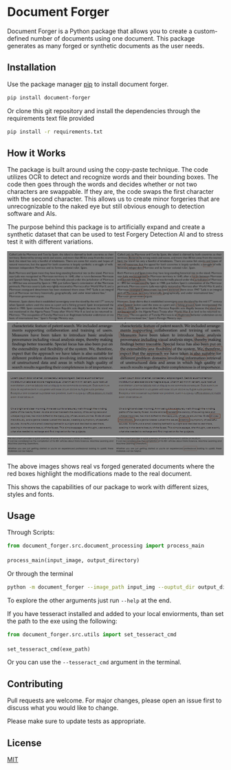 # Document Forger

Document Forger is a Python package that allows you to create a custom-defined number of documents using one document. This package generates as many forged or synthetic documents as the user needs.

## Installation

Use the package manager [pip](https://pip.pypa.io/en/stable/) to install document forger.

```bash
pip install document-forger
```

Or clone this git repository and install the dependencies through the requirements text file provided

```bash
pip install -r requirements.txt
```

## How it Works

The package is built around using the copy-paste technique. The code utilizes OCR to detect and recognize words and their bounding boxes. The code then goes through the words and decides whether or not two characters are swappable. If they are, the code swaps the first character with the second character. This allows us to create minor forgeries that are unrecognizable to the naked eye but still obvious enough to detection software and AIs.

The purpose behind this package is to artificially expand and create a synthetic dataset that can be used to test Forgery Detection AI and to stress test it with different variations.

![Real vs Forged](docs/Results_1.png)
![Real vs Forged](docs/Results_2.png)
![Real vs Forged](docs/Results_3.png)
![Real vs Forged](docs/Results_4.png)

The above images shows real vs forged generated documents where the red boxes highlight the modifications made to the real document.

This shows the capabilities of our package to work with different sizes, styles and fonts.

## Usage

Through Scripts:

```python
from document_forger.src.document_processing import process_main

process_main(input_image, output_directory)
```

Or through the terminal
```bash
python -m document_forger --image_path input_img --ouptut_dir output_dir
```
To explore the other arguments just run ```--help``` at the end.

If you have tesseract installed and added to your local enviorments, than set the path to the exe using the following:
```python
from document_forger.src.utils import set_tesseract_cmd

set_tesseract_cmd(exe_path)
```

Or you can use the ```--tesseract_cmd``` argument in the terminal.

## Contributing

Pull requests are welcome. For major changes, please open an issue first
to discuss what you would like to change.

Please make sure to update tests as appropriate.

## License

[MIT](https://choosealicense.com/licenses/mit/)